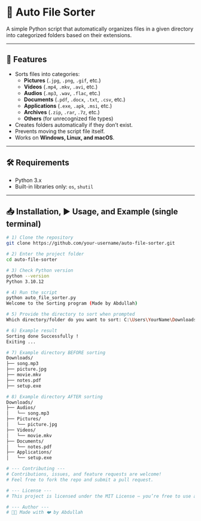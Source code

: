 # 📂 Auto File Sorter

A simple Python script that automatically organizes files in a given directory into categorized folders based on their extensions.  

---

## 🚀 Features
- Sorts files into categories:
  - **Pictures** (`.jpg`, `.png`, `.gif`, etc.)
  - **Videos** (`.mp4`, `.mkv`, `.avi`, etc.)
  - **Audios** (`.mp3`, `.wav`, `.flac`, etc.)
  - **Documents** (`.pdf`, `.docx`, `.txt`, `.csv`, etc.)
  - **Applications** (`.exe`, `.apk`, `.msi`, etc.)
  - **Archives** (`.zip`, `.rar`, `.7z`, etc.)
  - **Others** (for unrecognized file types)
- Creates folders automatically if they don’t exist.
- Prevents moving the script file itself.
- Works on **Windows, Linux, and macOS**.

---

## 🛠️ Requirements
- Python 3.x
- Built-in libraries only: `os`, `shutil`

---

## 📥 Installation, ▶️ Usage, and Example (single terminal)

```bash
# 1) Clone the repository
git clone https://github.com/your-username/auto-file-sorter.git

# 2) Enter the project folder
cd auto-file-sorter

# 3) Check Python version
python --version
Python 3.10.12

# 4) Run the script
python auto_file_sorter.py
Welcome to the Sorting program (Made by Abdullah)

# 5) Provide the directory to sort when prompted
Which directory/folder do you want to sort: C:\Users\YourName\Downloads

# 6) Example result
Sorting done Successfully !
Exiting ...

# 7) Example directory BEFORE sorting
Downloads/
├── song.mp3
├── picture.jpg
├── movie.mkv
├── notes.pdf
├── setup.exe

# 8) Example directory AFTER sorting
Downloads/
├── Audios/
│   └── song.mp3
├── Pictures/
│   └── picture.jpg
├── Videos/
│   └── movie.mkv
├── Documents/
│   └── notes.pdf
├── Applications/
│   └── setup.exe

# --- Contributing ---
# Contributions, issues, and feature requests are welcome!
# Feel free to fork the repo and submit a pull request.

# --- License ---
# This project is licensed under the MIT License – you’re free to use and modify it.

# --- Author ---
# 👨‍💻 Made with ❤️ by Abdullah